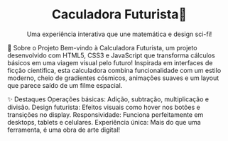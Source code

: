 <div align="center"> <h1>Caculadora Futurista🚀</h1> <p>Uma experiência interativa que une matemática e design sci-fi!</p> </div>
🌌 Sobre o Projeto
Bem-vindo à Calculadora Futurista, um projeto desenvolvido com HTML5, CSS3 e JavaScript que transforma cálculos básicos em uma viagem visual pelo futuro! Inspirada em interfaces de ficção científica, esta calculadora combina funcionalidade com um estilo moderno, cheio de gradientes cósmicos, animações suaves e um layout que parece saído de um filme espacial.

✨ Destaques
Operações básicas: Adição, subtração, multiplicação e divisão.
Design futurista: Efeitos visuais como hover nos botões e transições no display.
Responsividade: Funciona perfeitamente em desktops, tablets e celulares.
Experiência única: Mais do que uma ferramenta, é uma obra de arte digital!
